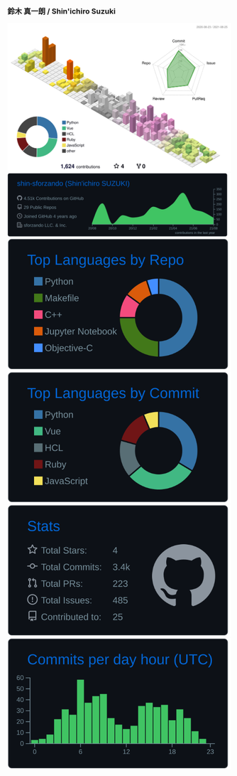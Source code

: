 ### 鈴木 真一朗 / Shin'ichiro Suzuki

![](./profile-3d-contrib/profile-season-animate.svg)
![](https://raw.githubusercontent.com/shin-sforzando/shin-sforzando/main/profile-summary-card-output/github_dark/0-profile-details.svg)
![](https://raw.githubusercontent.com/shin-sforzando/shin-sforzando/main/profile-summary-card-output/github_dark/1-repos-per-language.svg) ![](https://raw.githubusercontent.com/shin-sforzando/shin-sforzando/main/profile-summary-card-output/github_dark/2-most-commit-language.svg)
![](https://raw.githubusercontent.com/shin-sforzando/shin-sforzando/main/profile-summary-card-output/github_dark/3-stats.svg) ![](https://raw.githubusercontent.com/shin-sforzando/shin-sforzando/main/profile-summary-card-output/github_dark/4-productive-time.svg)
